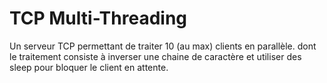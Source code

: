 # TCP Multi-Threading 
Un serveur TCP permettant de traiter 10 (au max) clients en parallèle. dont le traitement consiste à inverser une chaine de caractère et 
utiliser des sleep pour bloquer le client en attente.
